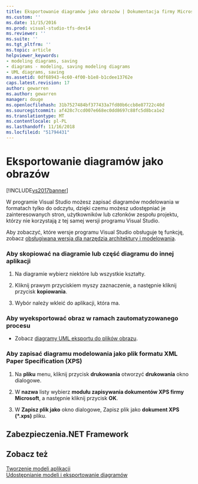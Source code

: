 ```yaml
---
title: Eksportowanie diagramów jako obrazów | Dokumentacja firmy Microsoft
ms.custom: ''
ms.date: 11/15/2016
ms.prod: visual-studio-tfs-dev14
ms.reviewer: ''
ms.suite: ''
ms.tgt_pltfrm: ''
ms.topic: article
helpviewer_keywords:
- modeling diagrams, saving
- diagrams - modeling, saving modeling diagrams
- UML diagrams, saving
ms.assetid: 0df68943-4c60-4f00-b1e8-b1cdee13762e
caps.latest.revision: 17
author: gewarren
ms.author: gewarren
manager: douge
ms.openlocfilehash: 31b7527484bf377433a7fd80b6ccb8e87722c40d
ms.sourcegitcommit: af428c7ccd007e668ec0dd8697c88fc5d8bca1e2
ms.translationtype: MT
ms.contentlocale: pl-PL
ms.lasthandoff: 11/16/2018
ms.locfileid: "51794431"
---
```

# <a name="export-diagrams-as-images"></a>Eksportowanie diagramów jako obrazów
[!INCLUDE[vs2017banner](../includes/vs2017banner.md)]

W programie Visual Studio możesz zapisać diagramów modelowania w formatach tylko do odczytu, dzięki czemu możesz udostępniać je zainteresowanych stron, użytkowników lub członków zespołu projektu, którzy nie korzystają z tej samej wersji programu Visual Studio.  
  
 Aby zobaczyć, które wersje programu Visual Studio obsługuje tę funkcję, zobacz [obsługiwana wersja dla narzędzia architektury i modelowania](../modeling/what-s-new-for-design-in-visual-studio.md#VersionSupport).  
  
### <a name="to-copy-a-diagram-or-part-of-a-diagram-to-another-application"></a>Aby skopiować na diagramie lub część diagramu do innej aplikacji  
  
1.  Na diagramie wybierz niektóre lub wszystkie kształty.  
  
2.  Kliknij prawym przyciskiem myszy zaznaczenie, a następnie kliknij przycisk **kopiowania**.  
  
3.  Wybór należy wkleić do aplikacji, która ma.  
  
### <a name="to-export-an-image-as-part-of-an-automated-process"></a>Aby wyeksportować obraz w ramach zautomatyzowanego procesu  
  
-   Zobacz [diagramy UML eksportu do plików obrazu](../modeling/export-uml-diagrams-to-image-files.md).  
  
### <a name="to-save-a-modeling-diagram-as-an-xml-paper-specification-xps-file"></a>Aby zapisać diagramu modelowania jako plik formatu XML Paper Specification (XPS)  
  
1.  Na **pliku** menu, kliknij przycisk **drukowania** otworzyć **drukowania** okno dialogowe.  
  
2.  W **nazwa** listy wybierz **modułu zapisywania dokumentów XPS firmy Microsoft**, a następnie kliknij przycisk **OK**.  
  
3.  W **Zapisz plik jako** okno dialogowe, Zapisz plik jako **dokument XPS (\*.xps)** pliku.  
  
## <a name="net-framework-security"></a>Zabezpieczenia.NET Framework  
  
## <a name="see-also"></a>Zobacz też  
 [Tworzenie modeli aplikacji](../modeling/create-models-for-your-app.md)   
 [Udostępnianie modeli i eksportowanie diagramów](../modeling/share-models-and-exporting-diagrams.md)



